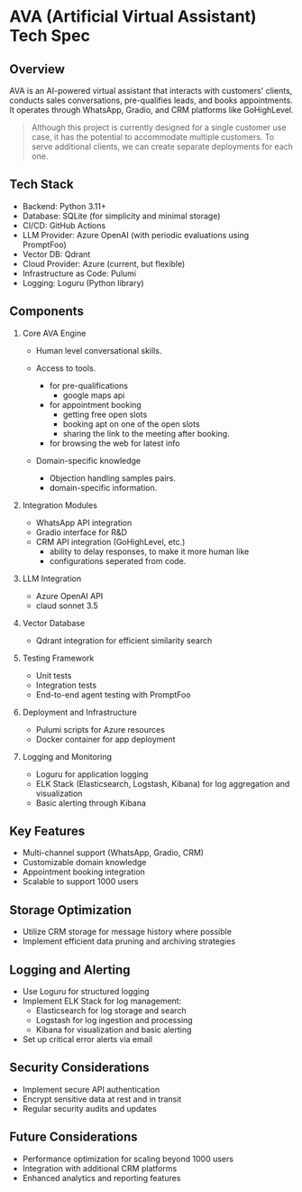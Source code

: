 # AVA (Artificial Virtual Assistant) Tech Spec

## Overview
AVA is an AI-powered virtual assistant that interacts with customers' clients, conducts sales conversations, pre-qualifies leads, and books appointments. It operates through WhatsApp, Gradio, and CRM platforms like GoHighLevel.
> Although this project is currently designed for a single customer use case, it has the potential to accommodate multiple customers. To serve additional clients, we can create separate deployments for each one.

## Tech Stack
- Backend: Python 3.11+
- Database: SQLite (for simplicity and minimal storage)
- CI/CD: GitHub Actions
- LLM Provider: Azure OpenAI (with periodic evaluations using PromptFoo)
- Vector DB: Qdrant
- Cloud Provider: Azure (current, but flexible)
- Infrastructure as Code: Pulumi
- Logging: Loguru (Python library)

## Components
1. Core AVA Engine
   - Human level conversational skills. 
   - Access to tools.
     - for pre-qualifications
       - google maps api
     - for appointment booking
       - getting free open slots
       - booking apt on one of the open slots
       - sharing the link to the meeting after booking. 
     - for browsing the web for latest info
    
   - Domain-specific knowledge
     - Objection handling samples pairs.
     - domain-specific information.

2. Integration Modules
   - WhatsApp API integration
   - Gradio interface for R&D
   - CRM API integration (GoHighLevel, etc.)
     - ability to delay responses, to make it more human like
     - configurations seperated from code.

3. LLM Integration
   - Azure OpenAI API 
   - claud sonnet 3.5 

4. Vector Database
   - Qdrant integration for efficient similarity search

5. Testing Framework
   - Unit tests
   - Integration tests
   - End-to-end agent testing with PromptFoo

6. Deployment and Infrastructure
   - Pulumi scripts for Azure resources
   - Docker container for app deployment

7. Logging and Monitoring
   - Loguru for application logging
   - ELK Stack (Elasticsearch, Logstash, Kibana) for log aggregation and visualization
   - Basic alerting through Kibana

## Key Features
- Multi-channel support (WhatsApp, Gradio, CRM)
- Customizable domain knowledge
- Appointment booking integration
- Scalable to support 1000 users

## Storage Optimization
- Utilize CRM storage for message history where possible
- Implement efficient data pruning and archiving strategies

## Logging and Alerting
- Use Loguru for structured logging
- Implement ELK Stack for log management:
  - Elasticsearch for log storage and search
  - Logstash for log ingestion and processing
  - Kibana for visualization and basic alerting
- Set up critical error alerts via email

## Security Considerations
- Implement secure API authentication
- Encrypt sensitive data at rest and in transit
- Regular security audits and updates

## Future Considerations
- Performance optimization for scaling beyond 1000 users
- Integration with additional CRM platforms
- Enhanced analytics and reporting features